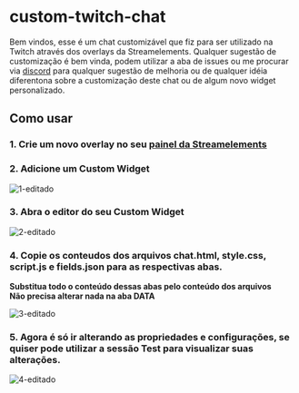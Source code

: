 # custom-twitch-chat

Bem vindos, esse é um chat customizável que fiz para ser utilizado na Twitch através dos overlays da Streamelements. Qualquer sugestão de customização é bem vinda, podem utilizar a aba de issues ou me procurar via [discord](https://discordapp.com/users/349678960659136524) para qualquer sugestão de melhoria ou de qualquer idéia diferentona sobre a customização deste chat ou de algum novo widget personalizado.

## Como usar

### 1. Crie um novo overlay no seu [painel da Streamelements](https://streamelements.com/dashboard/overlays)

### 2. Adicione um **Custom Widget**

![1-editado](https://user-images.githubusercontent.com/7824893/179401604-dad4c485-c90e-4323-a06f-db47c651828c.jpg)

### 3. Abra o editor do seu Custom Widget

![2-editado](https://user-images.githubusercontent.com/7824893/179401663-4b4620b6-54e8-4494-b171-337016dd7176.jpg)

### 4. Copie os conteudos dos arquivos chat.html, style.css, script.js e fields.json para as respectivas abas.  
**Substitua todo o conteúdo dessas abas pelo conteúdo dos arquivos**  
**Não precisa alterar nada na aba DATA**

![3-editado](https://user-images.githubusercontent.com/7824893/179401828-19c0d9cb-cd5c-4bbc-8a30-3e4313680b70.jpg)

### 5. Agora é só ir alterando as propriedades e configurações, se quiser pode utilizar a sessão **Test** para visualizar suas alterações.

![4-editado](https://user-images.githubusercontent.com/7824893/179402047-1292da55-030e-4283-899a-49e935183f6a.jpg)
